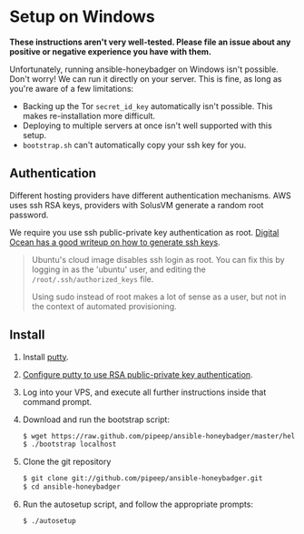 Setup on Windows
================

**These instructions aren't very well-tested. Please file an issue about any
positive or negative experience you have with them.**

Unfortunately, running ansible-honeybadger on Windows isn't possible. Don't
worry! We can run it directly on your server. This is fine, as long as you're
aware of a few limitations:

-   Backing up the Tor `secret_id_key` automatically isn't possible. This makes
    re-installation more difficult.
-   Deploying to multiple servers at once isn't well supported with this setup.
-   `bootstrap.sh` can't automatically copy your ssh key for you.

Authentication
--------------

Different hosting providers have different authentication mechanisms. AWS uses
ssh RSA keys, providers with SolusVM generate a random root password.

We require you use ssh public-private key authentication as root. [Digital Ocean
has a good writeup on how to generate ssh keys][do rsa].

> Ubuntu's cloud image disables ssh login as root. You can fix this by logging
> in as the 'ubuntu' user, and editing the `/root/.ssh/authorized_keys` file.
>
> Using sudo instead of root makes a lot of sense as a user, but not in the
> context of automated provisioning.

Install
-------

1.  Install [putty].

2.  [Configure putty to use RSA public-private key authentication][do rsa].

3.  Log into your VPS, and execute all further instructions inside that command
    prompt.

4.  Download and run the bootstrap script:

    ```sh
    $ wget https://raw.github.com/pipeep/ansible-honeybadger/master/helpers/bootstrap
    $ ./bootstrap localhost
    ```

5.  Clone the git repository

    ```sh
    $ git clone git://github.com/pipeep/ansible-honeybadger.git
    $ cd ansible-honeybadger
    ```

6.  Run the autosetup script, and follow the appropriate prompts:

    ```sh
    $ ./autosetup
    ```

[putty]: http://www.chiark.greenend.org.uk/~sgtatham/putty/download.html
[do rsa]: https://www.digitalocean.com/community/tutorials/how-to-use-ssh-keys-with-putty-on-digitalocean-droplets-windows-users
